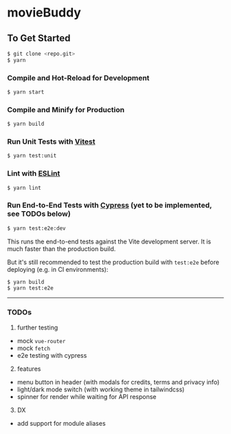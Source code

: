# movieBuddy

## To Get Started

```sh
$ git clone <repo.git>
$ yarn
```

### Compile and Hot-Reload for Development

```sh
$ yarn start
```

### Compile and Minify for Production

```sh
$ yarn build
```

### Run Unit Tests with [Vitest](https://vitest.dev/)

```sh
$ yarn test:unit
```

### Lint with [ESLint](https://eslint.org/)

```sh
$ yarn lint
```

### Run End-to-End Tests with [Cypress](https://www.cypress.io/) (yet to be implemented, see TODOs below)

```sh
$ yarn test:e2e:dev
```

This runs the end-to-end tests against the Vite development server.
It is much faster than the production build.

But it's still recommended to test the production build with `test:e2e` before deploying (e.g. in CI environments):

```sh
$ yarn build
$ yarn test:e2e
```

---

### TODOs
1. further testing
  - mock `vue-router` 
  - mock `fetch`
  - e2e testing with cypress
2. features
  - menu button in header (with modals for credits, terms and privacy info)
  - light/dark mode switch (with working theme in tailwindcss)
  - spinner for render while waiting for API response
3. DX
  - add support for module aliases 


